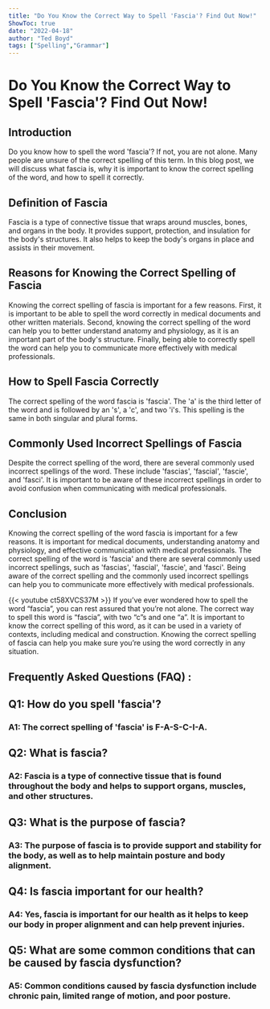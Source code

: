 ```yaml
---
title: "Do You Know the Correct Way to Spell 'Fascia'? Find Out Now!"
ShowToc: true 
date: "2022-04-18"
author: "Ted Boyd" 
tags: ["Spelling","Grammar"]
---
```

# Do You Know the Correct Way to Spell 'Fascia'? Find Out Now!

## Introduction

Do you know how to spell the word 'fascia'? If not, you are not alone. Many people are unsure of the correct spelling of this term. In this blog post, we will discuss what fascia is, why it is important to know the correct spelling of the word, and how to spell it correctly. 

## Definition of Fascia

Fascia is a type of connective tissue that wraps around muscles, bones, and organs in the body. It provides support, protection, and insulation for the body's structures. It also helps to keep the body's organs in place and assists in their movement. 

## Reasons for Knowing the Correct Spelling of Fascia

Knowing the correct spelling of fascia is important for a few reasons. First, it is important to be able to spell the word correctly in medical documents and other written materials. Second, knowing the correct spelling of the word can help you to better understand anatomy and physiology, as it is an important part of the body's structure. Finally, being able to correctly spell the word can help you to communicate more effectively with medical professionals.

## How to Spell Fascia Correctly

The correct spelling of the word fascia is 'fascia'. The 'a' is the third letter of the word and is followed by an 's', a 'c', and two 'i's. This spelling is the same in both singular and plural forms. 

## Commonly Used Incorrect Spellings of Fascia

Despite the correct spelling of the word, there are several commonly used incorrect spellings of the word. These include 'fascias', 'fascial', 'fascie', and 'fasci'. It is important to be aware of these incorrect spellings in order to avoid confusion when communicating with medical professionals.

## Conclusion

Knowing the correct spelling of the word fascia is important for a few reasons. It is important for medical documents, understanding anatomy and physiology, and effective communication with medical professionals. The correct spelling of the word is 'fascia' and there are several commonly used incorrect spellings, such as 'fascias', 'fascial', 'fascie', and 'fasci'. Being aware of the correct spelling and the commonly used incorrect spellings can help you to communicate more effectively with medical professionals.

{{< youtube ct58XVCS37M >}} 
If you’ve ever wondered how to spell the word “fascia”, you can rest assured that you’re not alone. The correct way to spell this word is “fascia”, with two “c”s and one “a”. It is important to know the correct spelling of this word, as it can be used in a variety of contexts, including medical and construction. Knowing the correct spelling of fascia can help you make sure you’re using the word correctly in any situation.

## Frequently Asked Questions (FAQ) :
<h2>Q1: How do you spell 'fascia'?</h2>

<h3>A1: The correct spelling of 'fascia' is F-A-S-C-I-A.</h3>

<h2>Q2: What is fascia?</h2>

<h3>A2: Fascia is a type of connective tissue that is found throughout the body and helps to support organs, muscles, and other structures.</h3>

<h2>Q3: What is the purpose of fascia?</h2>

<h3>A3: The purpose of fascia is to provide support and stability for the body, as well as to help maintain posture and body alignment.</h3>

<h2>Q4: Is fascia important for our health?</h2>

<h3>A4: Yes, fascia is important for our health as it helps to keep our body in proper alignment and can help prevent injuries.</h3>

<h2>Q5: What are some common conditions that can be caused by fascia dysfunction?</h2>

<h3>A5: Common conditions caused by fascia dysfunction include chronic pain, limited range of motion, and poor posture.</h3>






